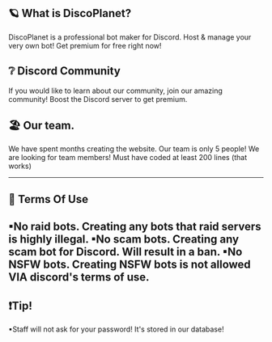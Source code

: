 ## 🪐 What is DiscoPlanet?

DiscoPlanet is a professional bot maker for Discord. Host & manage your very own bot! Get premium for free right now!

## ❔ Discord Community
If you would like to learn about our community, join our amazing community! Boost the Discord server to get premium.

## 🏖️ Our team.
We have spent months creating the website. Our team is only 5 people! We are looking for team members! Must have coded at least 200 lines (that works)

---

## 📑 Terms Of Use
▪No raid bots. Creating any bots that raid servers is highly illegal.
▪No scam bots. Creating any scam bot for Discord. Will result in a ban.
▪No NSFW bots. Creating NSFW bots is not allowed VIA discord's terms of use.
---
## ❗Tip!
▪Staff will not ask for your password! It's stored in our database!
